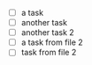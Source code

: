 - [ ] a task
- [ ] another task
- [ ] another task 2
- [ ] a task from file 2
- [ ] task from file 2
